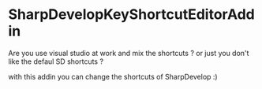 SharpDevelopKeyShortcutEditorAddin
==================================

Are you use visual studio at work and mix the shortcuts ? or just you don't like the defaul SD shortcuts ?

with this addin you can change the shortcuts of SharpDevelop :) 
